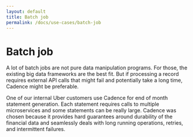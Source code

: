 ```yaml
---
layout: default
title: Batch job
permalink: /docs/use-cases/batch-job
---
```


# Batch job

A lot of batch jobs are not pure data manipulation programs. For those, the existing big data frameworks are the best fit.
But if processing a record requires external API calls that might fail and potentially take a long time, Cadence might be preferable.

One of our internal Uber customers use Cadence for end of month statement generation. Each statement requires calls to multiple
microservices and some statements can be really large. Cadence was chosen because it provides hard guarantees around durability of the financial data and seamlessly deals with long running operations, retries, and intermittent failures.
